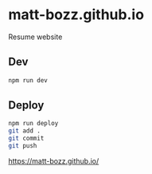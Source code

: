 # matt-bozz.github.io
Resume website

## Dev
```bash
npm run dev
```

## Deploy
```bash
npm run deploy
git add .
git commit 
git push
```

https://matt-bozz.github.io/
